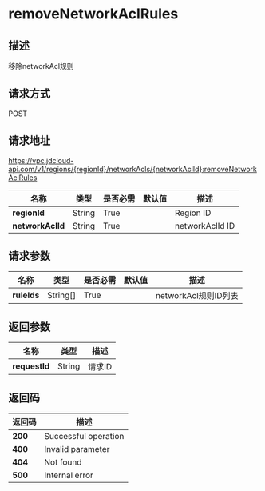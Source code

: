 # removeNetworkAclRules


## 描述
移除networkAcl规则

## 请求方式
POST

## 请求地址
https://vpc.jdcloud-api.com/v1/regions/{regionId}/networkAcls/{networkAclId}:removeNetworkAclRules

|名称|类型|是否必需|默认值|描述|
|---|---|---|---|---|
|**regionId**|String|True| |Region ID|
|**networkAclId**|String|True| |networkAclId ID|

## 请求参数
|名称|类型|是否必需|默认值|描述|
|---|---|---|---|---|
|**ruleIds**|String[]|True| |networkAcl规则ID列表|


## 返回参数
|名称|类型|描述|
|---|---|---|
|**requestId**|String|请求ID|


## 返回码
|返回码|描述|
|---|---|
|**200**|Successful operation|
|**400**|Invalid parameter|
|**404**|Not found|
|**500**|Internal error|
